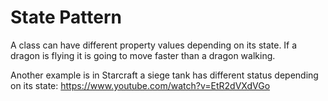 ﻿State Pattern
=============

A class can have different property values depending on its state. If a dragon is flying it is going to move faster than a dragon walking.

Another example is in Starcraft a siege tank has different status depending on its state: https://www.youtube.com/watch?v=EtR2dVXdVGo